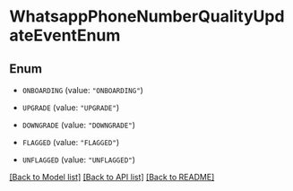 # WhatsappPhoneNumberQualityUpdateEventEnum

## Enum


* `ONBOARDING` (value: `"ONBOARDING"`)

* `UPGRADE` (value: `"UPGRADE"`)

* `DOWNGRADE` (value: `"DOWNGRADE"`)

* `FLAGGED` (value: `"FLAGGED"`)

* `UNFLAGGED` (value: `"UNFLAGGED"`)


[[Back to Model list]](../README.md#documentation-for-models) [[Back to API list]](../README.md#documentation-for-api-endpoints) [[Back to README]](../README.md)
